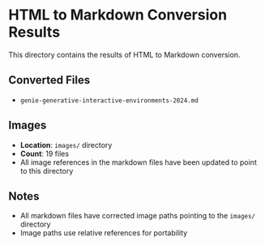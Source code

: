 # HTML to Markdown Conversion Results

This directory contains the results of HTML to Markdown conversion.

## Converted Files

- `genie-generative-interactive-environments-2024.md`

## Images

- **Location**: `images/` directory
- **Count**: 19 files
- All image references in the markdown files have been updated to point to this directory

## Notes

- All markdown files have corrected image paths pointing to the `images/` directory
- Image paths use relative references for portability
